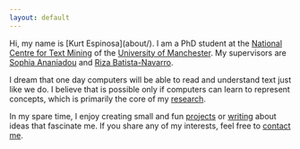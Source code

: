 ```yaml
---
layout: default
---
```


<div class="lead pretty-links">
  Hi, my name is [Kurt Espinosa](about/). I am a PhD student at the <a href="http://www.nactem.ac.uk" target="_blank">National Centre for Text Mining</a> of the <a href="http://www.cs.manchester.ac.uk" target="_blank">University of Manchester</a>. My supervisors are <a href="http://www.nactem.ac.uk/staff/sophia.ananiadou/" target="_blank">Sophia Ananiadou</a> and <a href="http://personalpages.manchester.ac.uk/staff/riza.batista/default.htm" target="_blank"> Riza Batista-Navarro</a>.

  I dream that one day computers will be able to read and understand text just like we do. I believe that is possible only if computers can learn to represent concepts, which is primarily the core of my [research](research/). 

  In my spare time, I enjoy creating small and fun [projects](projects/) or [writing](blog/) about ideas that fascinate me. If you share any of my interests, feel free to <a href=mailto:kurtjunshean.espinosa@postgrad.manchester.ac.uk>contact me</a>.
</div>
